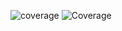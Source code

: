 ![coverage](https://img.shields.io/badge/Coverage-100.0%25-brightgreen)
![Coverage](https://img.shields.io/badge/Coverage-93.1%25-brightgreen)
